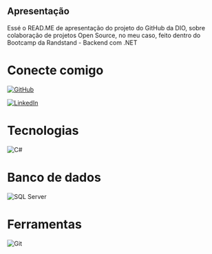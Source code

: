 ## Apresentação
Essé o READ.ME de apresentação do projeto do GitHub da DIO, sobre colaboração de projetos Open Source, no meu caso, feito dentro do Bootcamp da Randstand - Backend com .NET



# Conecte comigo

[![GitHub](https://img.shields.io/badge/GitHub-100000?style=for-the-badge&logo=github&logoColor=white)](https://github.com/Jherryett)

[![LinkedIn](https://img.shields.io/badge/LinkedIn-0077B5?style=for-the-badge&logo=linkedin&logoColor=white)](https://www.linkedin.com/in/jherryett-salvador/)


# Tecnologias
![C#](https://img.shields.io/badge/C%23-239120?style=for-the-badge&logo=c-sharp&logoColor=white)

# Banco de dados
![SQL Server](https://img.shields.io/badge/SQL%20Server-CC2927?style=for-the-badge&logo=microsoft%20sql%20server&logoColor=white)


 
# Ferramentas
![Git](https://img.shields.io/badge/GIT-E44C30?style=for-the-badge&logo=git&logoColor=white)
